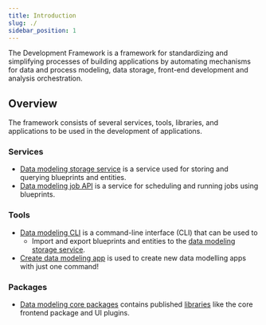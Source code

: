 ```yaml
---
title: Introduction
slug: ./
sidebar_position: 1
---
```


The Development Framework is a framework for standardizing and simplifying processes of building applications by automating mechanisms for data and process modeling, data storage, front-end development and analysis orchestration. 

## Overview

The framework consists of several services, tools, libraries, and applications to be used in the development of applications.

### Services

* [Data modeling storage service] is a service used for storing and querying blueprints and entities.
* [Data modeling job API] is a service for scheduling and running jobs using blueprints.

### Tools

* [Data modeling CLI] is a command-line interface (CLI) that can be used to
  * Import and export blueprints and entities to the [data modeling storage service].
* [Create data modeling app] is used to create new data modelling apps with just one command!

### Packages

* [Data modeling core packages] contains published [libraries](/docs/category/libraries) like the core frontend package and UI plugins.


[Data modeling job API]: https://github.com/equinor/dm-job
[data modeling CLI]: https://github.com/equinor/dm-cli
[data modeling core packages]: https://github.com/equinor/dm-core-packages 
[create data modeling app]: https://github.com/equinor/create-dm-app
[data modeling tool]: https://github.com/equinor/dm-app-dmt
[data modeling storage service]: https://github.com/equinor/data-modelling-storage-service
